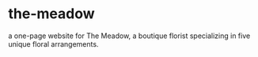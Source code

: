 # the-meadow
a one-page website for The Meadow, a boutique florist specializing in five unique floral arrangements.
